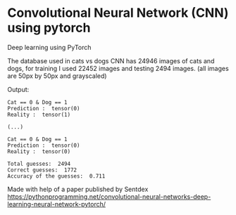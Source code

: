 # Convolutional Neural Network (CNN) using pytorch
Deep learning using PyTorch

The database used in cats vs dogs CNN has 24946 images of cats and dogs, for training I used 22452 images and testing 2494 images. (all images are 50px by 50px and grayscaled)

Output:

    Cat == 0 & Dog == 1
    Prediction :  tensor(0)
    Reality :  tensor(1)

    (...)

    Cat == 0 & Dog == 1
    Prediction :  tensor(0)
    Reality :  tensor(0)

    Total guesses:  2494
    Correct guesses:  1772
    Accuracy of the guesses:  0.711


Made with help of a paper published by Sentdex https://pythonprogramming.net/convolutional-neural-networks-deep-learning-neural-network-pytorch/
